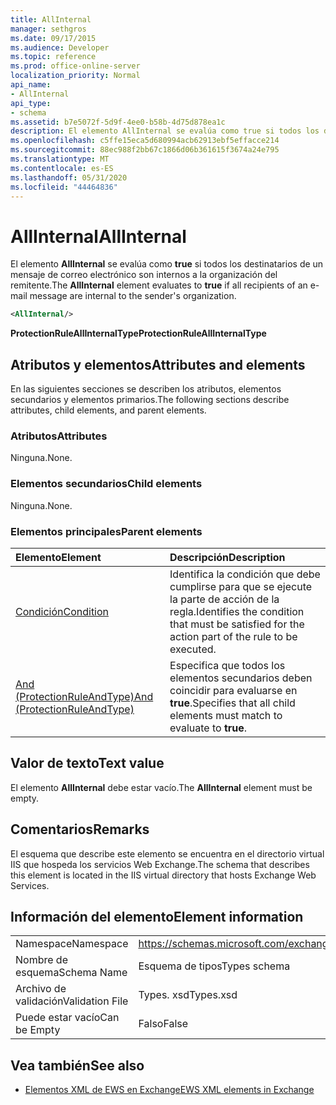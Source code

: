 ```yaml
---
title: AllInternal
manager: sethgros
ms.date: 09/17/2015
ms.audience: Developer
ms.topic: reference
ms.prod: office-online-server
localization_priority: Normal
api_name:
- AllInternal
api_type:
- schema
ms.assetid: b7e5072f-5d9f-4ee0-b58b-4d75d878ea1c
description: El elemento AllInternal se evalúa como true si todos los destinatarios de un mensaje de correo electrónico son internos a la organización del remitente.
ms.openlocfilehash: c5ffe15eca5d680994acb62913ebf5effacce214
ms.sourcegitcommit: 88ec988f2bb67c1866d06b361615f3674a24e795
ms.translationtype: MT
ms.contentlocale: es-ES
ms.lasthandoff: 05/31/2020
ms.locfileid: "44464836"
---
```

# <a name="allinternal"></a><span data-ttu-id="ccc4e-103">AllInternal</span><span class="sxs-lookup"><span data-stu-id="ccc4e-103">AllInternal</span></span>

<span data-ttu-id="ccc4e-104">El elemento **AllInternal** se evalúa como **true** si todos los destinatarios de un mensaje de correo electrónico son internos a la organización del remitente.</span><span class="sxs-lookup"><span data-stu-id="ccc4e-104">The **AllInternal** element evaluates to **true** if all recipients of an e-mail message are internal to the sender's organization.</span></span> 
  
```xml
<AllInternal/>
```

 <span data-ttu-id="ccc4e-105">**ProtectionRuleAllInternalType**</span><span class="sxs-lookup"><span data-stu-id="ccc4e-105">**ProtectionRuleAllInternalType**</span></span>
## <a name="attributes-and-elements"></a><span data-ttu-id="ccc4e-106">Atributos y elementos</span><span class="sxs-lookup"><span data-stu-id="ccc4e-106">Attributes and elements</span></span>

<span data-ttu-id="ccc4e-107">En las siguientes secciones se describen los atributos, elementos secundarios y elementos primarios.</span><span class="sxs-lookup"><span data-stu-id="ccc4e-107">The following sections describe attributes, child elements, and parent elements.</span></span>
  
### <a name="attributes"></a><span data-ttu-id="ccc4e-108">Atributos</span><span class="sxs-lookup"><span data-stu-id="ccc4e-108">Attributes</span></span>

<span data-ttu-id="ccc4e-109">Ninguna.</span><span class="sxs-lookup"><span data-stu-id="ccc4e-109">None.</span></span>
  
### <a name="child-elements"></a><span data-ttu-id="ccc4e-110">Elementos secundarios</span><span class="sxs-lookup"><span data-stu-id="ccc4e-110">Child elements</span></span>

<span data-ttu-id="ccc4e-111">Ninguna.</span><span class="sxs-lookup"><span data-stu-id="ccc4e-111">None.</span></span>
  
### <a name="parent-elements"></a><span data-ttu-id="ccc4e-112">Elementos principales</span><span class="sxs-lookup"><span data-stu-id="ccc4e-112">Parent elements</span></span>

|<span data-ttu-id="ccc4e-113">**Elemento**</span><span class="sxs-lookup"><span data-stu-id="ccc4e-113">**Element**</span></span>|<span data-ttu-id="ccc4e-114">**Descripción**</span><span class="sxs-lookup"><span data-stu-id="ccc4e-114">**Description**</span></span>|
|:-----|:-----|
|[<span data-ttu-id="ccc4e-115">Condición</span><span class="sxs-lookup"><span data-stu-id="ccc4e-115">Condition</span></span>](condition.md) <br/> |<span data-ttu-id="ccc4e-116">Identifica la condición que debe cumplirse para que se ejecute la parte de acción de la regla.</span><span class="sxs-lookup"><span data-stu-id="ccc4e-116">Identifies the condition that must be satisfied for the action part of the rule to be executed.</span></span>  <br/> |
|[<span data-ttu-id="ccc4e-117">And (ProtectionRuleAndType)</span><span class="sxs-lookup"><span data-stu-id="ccc4e-117">And (ProtectionRuleAndType)</span></span>](and-protectionruleandtype.md) <br/> |<span data-ttu-id="ccc4e-118">Especifica que todos los elementos secundarios deben coincidir para evaluarse en **true**.</span><span class="sxs-lookup"><span data-stu-id="ccc4e-118">Specifies that all child elements must match to evaluate to **true**.</span></span>  <br/> |
   
## <a name="text-value"></a><span data-ttu-id="ccc4e-119">Valor de texto</span><span class="sxs-lookup"><span data-stu-id="ccc4e-119">Text value</span></span>

<span data-ttu-id="ccc4e-120">El elemento **AllInternal** debe estar vacío.</span><span class="sxs-lookup"><span data-stu-id="ccc4e-120">The **AllInternal** element must be empty.</span></span> 
  
## <a name="remarks"></a><span data-ttu-id="ccc4e-121">Comentarios</span><span class="sxs-lookup"><span data-stu-id="ccc4e-121">Remarks</span></span>

<span data-ttu-id="ccc4e-122">El esquema que describe este elemento se encuentra en el directorio virtual IIS que hospeda los servicios Web Exchange.</span><span class="sxs-lookup"><span data-stu-id="ccc4e-122">The schema that describes this element is located in the IIS virtual directory that hosts Exchange Web Services.</span></span>
  
## <a name="element-information"></a><span data-ttu-id="ccc4e-123">Información del elemento</span><span class="sxs-lookup"><span data-stu-id="ccc4e-123">Element information</span></span>

|||
|:-----|:-----|
|<span data-ttu-id="ccc4e-124">Namespace</span><span class="sxs-lookup"><span data-stu-id="ccc4e-124">Namespace</span></span>  <br/> |https://schemas.microsoft.com/exchange/services/2006/types  <br/> |
|<span data-ttu-id="ccc4e-125">Nombre de esquema</span><span class="sxs-lookup"><span data-stu-id="ccc4e-125">Schema Name</span></span>  <br/> |<span data-ttu-id="ccc4e-126">Esquema de tipos</span><span class="sxs-lookup"><span data-stu-id="ccc4e-126">Types schema</span></span>  <br/> |
|<span data-ttu-id="ccc4e-127">Archivo de validación</span><span class="sxs-lookup"><span data-stu-id="ccc4e-127">Validation File</span></span>  <br/> |<span data-ttu-id="ccc4e-128">Types. xsd</span><span class="sxs-lookup"><span data-stu-id="ccc4e-128">Types.xsd</span></span>  <br/> |
|<span data-ttu-id="ccc4e-129">Puede estar vacío</span><span class="sxs-lookup"><span data-stu-id="ccc4e-129">Can be Empty</span></span>  <br/> |<span data-ttu-id="ccc4e-130">Falso</span><span class="sxs-lookup"><span data-stu-id="ccc4e-130">False</span></span>  <br/> |
   
## <a name="see-also"></a><span data-ttu-id="ccc4e-131">Vea también</span><span class="sxs-lookup"><span data-stu-id="ccc4e-131">See also</span></span>

- [<span data-ttu-id="ccc4e-132">Elementos XML de EWS en Exchange</span><span class="sxs-lookup"><span data-stu-id="ccc4e-132">EWS XML elements in Exchange</span></span>](ews-xml-elements-in-exchange.md)

